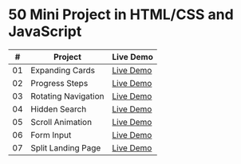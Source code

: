 # 50 Mini Project in  HTML/CSS and JavaScript



|  #  | Project                                                                                                                     | Live Demo                                                                         |
| :-: | --------------------------------------------------------------------------------------------------------------------------- | --------------------------------------------------------------------------------- |
| 01  | Expanding Cards                          | [Live Demo](https://shrutikashish.github.io/50-Mini-Project-on-HTML-CSS-JS/Project%201%20Expanding%20Cards/index.html)
| 02  | Progress Steps	                          | [Live Demo](https://shrutikashish.github.io/50-Mini-Project-on-HTML-CSS-JS/Project%202%20Progress%20Steps/index.html)  
| 03  | Rotating Navigation	                          | [Live Demo](https://shrutikashish.github.io/50-Mini-Project-on-HTML-CSS-JS/Project%203%20Rotating%20Navigation/index.html) 
| 04  | Hidden Search                          | [Live Demo](https://shrutikashish.github.io/50-Mini-Project-on-HTML-CSS-JS/Project%204%20Hidden%20Search/index.html) 
| 05  | Scroll Animation                          | [Live Demo](https://shrutikashish.github.io/50-Mini-Project-on-HTML-CSS-JS/Project%205%20Scroll%20Animation/index.html)       
| 06  | Form Input                         | [Live Demo](https://shrutikashish.github.io/50-Mini-Project-on-HTML-CSS-JS/Project%206%20Form%20Input/index.html)       
| 07  | Split Landing Page                        | [Live Demo](https://shrutikashish.github.io/50-Mini-Project-on-HTML-CSS-JS/S/Project%207%20Split%20Landing%20Page/index.html)       